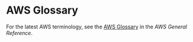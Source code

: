 # AWS Glossary<a name="glossary"></a>

For the latest AWS terminology, see the [AWS Glossary](https://docs.aws.amazon.com/general/latest/gr/glos-chap.html) in the *AWS General Reference*\.
